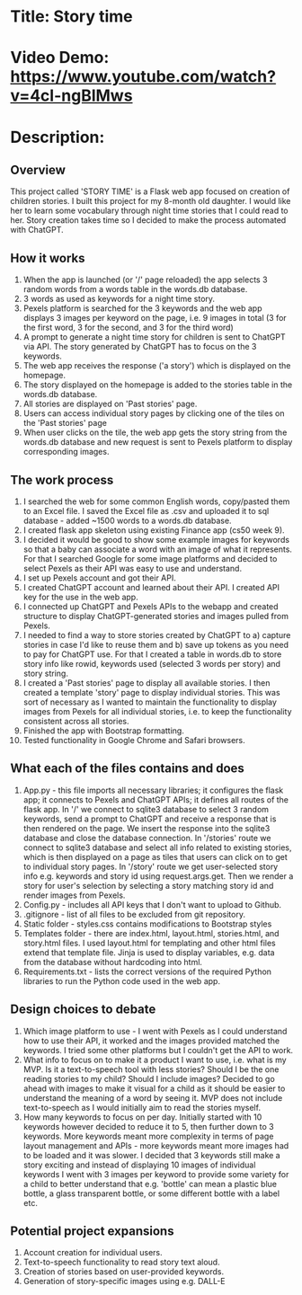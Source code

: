 # Title: Story time
# Video Demo:  https://www.youtube.com/watch?v=4cl-ngBlMws
# Description:

## Overview
This project called 'STORY TIME' is a Flask web app focused on creation of children stories. 
I built this project for my 8-month old daughter. I would like her to learn some vocabulary through night time stories that I could read to her. Story creation takes time so I decided to make the process automated with ChatGPT.  


## How it works
1. When the app is launched (or '/' page reloaded) the app selects 3 random words from a words table in the words.db database. 
2. 3 words as used as keywords for a night time story.
3. Pexels platform is searched for the 3 keywords and the web app displays 3 images per keyword on the page, i.e. 9 images in total (3 for the first word, 3 for the second, and 3 for the third word)
4. A prompt to generate a night time story for children is sent to ChatGPT via API. The story generated by ChatGPT has to focus on the 3 keywords.
5. The web app receives the response ('a story') which is displayed on the homepage. 
6. The story displayed on the homepage is added to the stories table in the words.db database. 
7. All stories are displayed on 'Past stories' page. 
8. Users can access individual story pages by clicking one of the tiles on the 'Past stories' page
9. When user clicks on the tile, the web app gets the story string from the words.db database and new request is sent to Pexels platform to display corresponding images. 


## The work process
1. I searched the web for some common English words, copy/pasted them to an Excel file. I saved the Excel file as .csv and uploaded it to sql database - added ~1500 words to a words.db database. 
2. I created flask app skeleton using existing Finance app (cs50 week 9).
3. I decided it would be good to show some example images for keywords so that a baby can associate a word with an image of what it represents. For that I searched Google for some image platforms and decided to select Pexels as their API was easy to use and understand. 
4. I set up Pexels account and got their API. 
5. I created ChatGPT account and learned about their API. I created API key for the use in the web app. 
6. I connected up ChatGPT and Pexels APIs to the webapp and created structure to display ChatGPT-generated stories and images pulled from Pexels. 
7. I needed to find a way to store stories created by ChatGPT to a) capture stories in case I'd like to reuse them and b) save up tokens as you need to pay for ChatGPT use. For that I created a table in words.db to store story info like rowid, keywords used (selected 3 words per story) and story string. 
8. I created a 'Past stories' page to display all available stories. I then created a template 'story' page to display individual stories. This was sort of necessary as I wanted to maintain the functionality to display images from Pexels for all individual stories, i.e. to keep the functionality consistent across all stories. 
9. Finished the app with Bootstrap formatting.
10. Tested functionality in Google Chrome and Safari browsers. 


## What each of the files contains and does
1. App.py - this file imports all necessary libraries; it configures the flask app; it connects to Pexels and ChatGPT APIs; it defines all routes of the flask app. In '/' we connect to sqlite3 database to select 3 random keywords, send a prompt to ChatGPT and receive a response that is then rendered on the page. We insert the response into the sqlite3 database and close the database connection. 
In '/stories' route we connect to sqlite3 database and select all info related to existing stories, which is then displayed on a page as tiles that users can click on to get to individual story pages. In '/story' route we get user-selected story info e.g. keywords and story id using request.args.get. Then we render a story for user's selection by selecting a story matching story id and render images from Pexels. 
2. Config.py - includes all API keys that I don't want to upload to Github.
3. .gitignore - list of all files to be excluded from git repository.
4. Static folder - styles.css contains modifications to Bootstrap styles 
5. Templates folder - there are index.html, layout.html, stories.html, and story.html files. I used layout.html for templating and other html files extend that template file. Jinja is used to display variables, e.g. data from the database without hardcoding into html. 
6. Requirements.txt - lists the correct versions of the required Python libraries to run the Python code used in the web app. 


## Design choices to debate 
1. Which image platform to use - I went with Pexels as I could understand how to use their API, it worked and the images provided matched the keywords. I tried some other platforms but I couldn't get the API to work. 
2. What info to focus on to make it a product I want to use, i.e. what is my MVP. Is it a text-to-speech tool with less stories? Should I be the one reading stories to my child? Should I include images? Decided to go ahead with images to make it visual for a child as it should be easier to understand the meaning of a word by seeing it. MVP does not include text-to-speech as I would initially aim to read the stories myself. 
3. How many keywords to focus on per day. Initially started with 10 keywords however decided to reduce it to 5, then further down to 3 keywords. More keywords meant more complexity in terms of page layout management and APIs - more keywords meant more images had to be loaded and it was slower. I decided that 3 keywords still make a story exciting and instead of displaying 10 images of individual keywords I went with 3 images per keyword to provide some variety for a child to better understand that e.g. 'bottle' can mean a plastic blue bottle, a glass transparent bottle, or some different bottle with a label etc. 


## Potential project expansions
1. Account creation for individual users.
2. Text-to-speech functionality to read story text aloud. 
3. Creation of stories based on user-provided keywords. 
4. Generation of story-specific images using e.g. DALL-E
